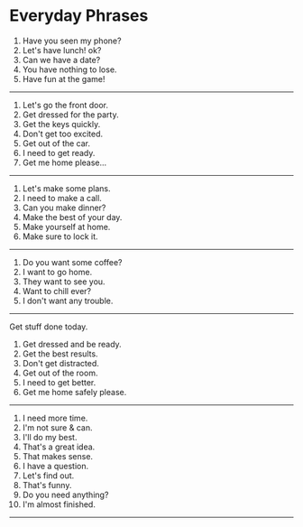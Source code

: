 # Everyday Phrases

1. Have you seen my phone?
2. Let's have lunch! ok?
3. Can we have a date?
4. You have nothing to lose.
5. Have fun at the game!

----
1. Let's go the front door.
2. Get dressed for the party.
3. Get the keys quickly.
4. Don't get too excited.
5. Get out of the car.
6. I need to get ready.
7. Get me home please...
----
1. Let's make some plans.
2. I need to make a call.
3. Can you make dinner?
4. Make the best of your day.
5. Make yourself at home.
6. Make sure to lock it.

---

1. Do you want some coffee?
2. I want to go home.
3. They want to see you.
4. Want to chill ever?
5. I don't want any trouble.

---

Get stuff done today.
1. Get dressed and be ready.
2. Get the best results.
3. Don't get distracted.
4. Get out of the room.
5. I need to get better.
6. Get me home safely please.
----
1. I need more time.
2. I'm not sure & can.
3. I'll do my best.
4. That's a great idea.
5. That makes sense.
6. I have a question.
7. Let's find out.
8. That's funny.
9. Do you need anything?
10. I'm almost finished.
---